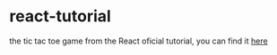 # react-tutorial

the tic tac toe game from the React oficial tutorial, you can find it [here](https://reactjs.org/tutorial/tutorial.html)
